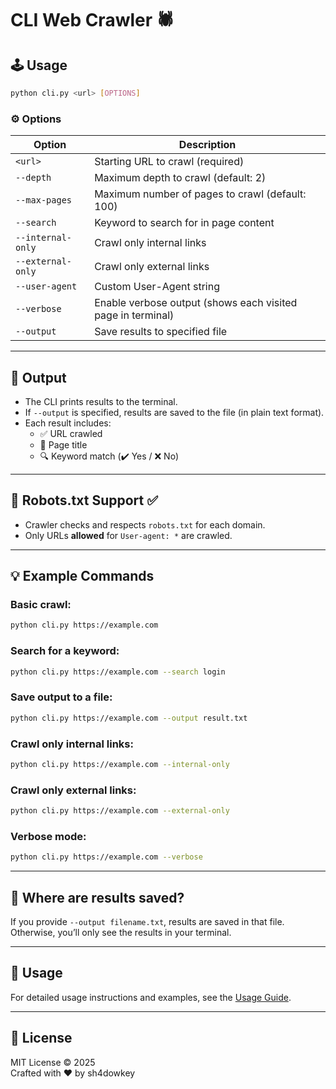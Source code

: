 # CLI Web Crawler 🕷️

## 🕹 Usage

```bash
python cli.py <url> [OPTIONS]
```

### ⚙️ Options

| Option               | Description                                                                 |
|----------------------|-----------------------------------------------------------------------------|
| `<url>`              | Starting URL to crawl (required)                                            |
| `--depth`            | Maximum depth to crawl (default: 2)                                         |
| `--max-pages`        | Maximum number of pages to crawl (default: 100)                             |
| `--search`           | Keyword to search for in page content                                       |
| `--internal-only`    | Crawl only internal links                                                    |
| `--external-only`    | Crawl only external links                                                    |
| `--user-agent`       | Custom User-Agent string                                                     |
| `--verbose`          | Enable verbose output (shows each visited page in terminal)                |
| `--output`           | Save results to specified file                                               |

---

## 📄 Output

- The CLI prints results to the terminal.
- If `--output` is specified, results are saved to the file (in plain text format).
- Each result includes:
  - ✅ URL crawled
  - 📝 Page title
  - 🔍 Keyword match (✔️ Yes / ❌ No)

---

## 📜 Robots.txt Support ✅

- Crawler checks and respects `robots.txt` for each domain.
- Only URLs **allowed** for `User-agent: *` are crawled.

---

## 💡 Example Commands

### Basic crawl:
```bash
python cli.py https://example.com
```

### Search for a keyword:
```bash
python cli.py https://example.com --search login
```

### Save output to a file:
```bash
python cli.py https://example.com --output result.txt
```

### Crawl only internal links:
```bash
python cli.py https://example.com --internal-only
```


### Crawl only external links:
```bash
python cli.py https://example.com --external-only
```

### Verbose mode:
```bash
python cli.py https://example.com --verbose
```

---

## 📁 Where are results saved?
If you provide `--output filename.txt`, results are saved in that file.
Otherwise, you’ll only see the results in your terminal.

---

## 📖 Usage

For detailed usage instructions and examples, see the [Usage Guide](usage.md).

---


## 📜 License

MIT License © 2025  
Crafted with ❤️ by sh4dowkey



